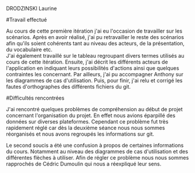 DRODZINSKI
Laurine

#Travail effectué

Au cours de cette première itération j'ai eu l'occasion de travailler sur les scénarios. Après en avoir réalisé, j'ai pu retravailler le reste des scénarios afin qu'ils soient cohérents tant au niveau des acteurs, de la présentation, du vocabulaire etc.  
J'ai également travaillé sur le tableau regroupant divers termes utilisés au cours de cette itération.
Ensuite, j'ai décrit les différents acteurs de l'application en indiquant leurs possibilités d'actions ainsi que quelques contraintes les concernant.
Par ailleurs, j'ai pu accompagner Anthony sur les diagrammes de cas d'utilisation.
Puis, pour finir, j'ai relu et corrigé les fautes d'orthographes des différents fichiers du git.

#Difficultés rencontrées

J'ai rencontré quelques problèmes de compréhension au début de projet concernant l'organisation du projet.
En effet nous avions éparpillé des données sur diverses plateformes. Cependant ce problème fut très rapidement réglé car dès la deuxième séance nous nous sommes réorganisés et nous avons regroupés les informations sur git.

Le second soucis a été une confusion à propos de certaines informations du cours. Notamment au niveau des diagrammes de cas d'utilisation  et des différentes flèches à utiliser. Afin de régler ce problème nous nous sommes rapprochés de Cédric Dumoulin qui nous a réexpliqué leur sens.
